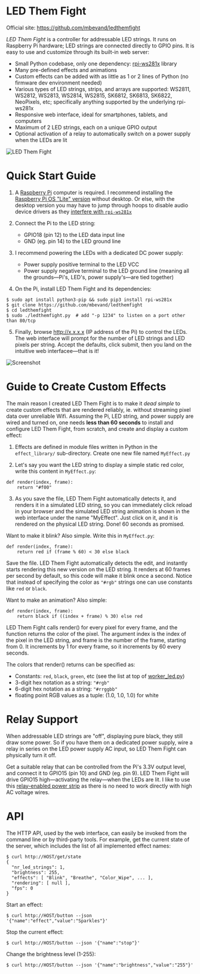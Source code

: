 # LED Them Fight

Official site: https://github.com/mbevand/ledthemfight

*LED Them Fight* is a controller for addressable LED strings. It runs on Raspberry Pi hardware; LED strings are connected directly to GPIO pins. It is easy to use and customize through its built-in web server:
* Small Python codebase, only one dependency: [rpi-ws281x](https://github.com/jgarff/rpi_ws281x) library
* Many pre-defined effects and animations
* Custom effects can be added with as little as 1 or 2 lines of Python (no firmware dev environment needed)
* Various types of LED strings, strips, and arrays are supported: WS2811, WS2812, WS2813, WS2814, WS2815, SK6812, SK6813, SK6822, NeoPixels, etc; specifically anything supported by the underlying rpi-ws281x
* Responsive web interface, ideal for smartphones, tablets, and computers
* Maximum of 2 LED strings, each on a unique GPIO output
* Optional activation of a relay to automatically switch on a power supply when the LEDs are lit

![LED Them Fight](logo.gif)

# Quick Start Guide

1. A [Raspberry Pi](https://www.raspberrypi.com/products/) computer is required. I recommend installing the [Raspberry Pi OS "Lite" version](https://www.raspberrypi.com/software/) without desktop. Or else, with the desktop version you may have to jump through hoops to disable audio device drivers as they [interfere with `rpi-ws281x`](https://github.com/jgarff/rpi_ws281x#limitations)

2. Connect the Pi to the LED string:
   * GPIO18 (pin 12) to the LED data input line
   * GND (eg. pin 14) to the LED ground line

3. I recommend powering the LEDs with a dedicated DC power supply:
   * Power supply positive terminal to the LED VCC
   * Power supply negative terminal to the LED ground line (meaning all the grounds—Pi's, LED's, power supply's—are tied together)

4. On the Pi, install LED Them Fight and its dependencies:

```
$ sudo apt install python3-pip && sudo pip3 install rpi-ws281x
$ git clone https://github.com/mbevand/ledthemfight
$ cd ledthemfight
$ sudo ./ledthemfight.py  # add "-p 1234" to listen on a port other than 80/tcp
```

5. Finally, browse http://x.x.x.x (IP address of the Pi) to control the LEDs. The web interface will prompt for the number of LED strings and LED pixels per string. Accept the defaults, click submit, then you land on the intuitive web interfacee—that is it!

![Screenshot](screenshot.png)

# Guide to Create Custom Effects

The main reason I created LED Them Fight is to make it *dead simple* to create custom effects that are rendered reliably, ie. without streaming pixel data over unreliable Wifi. Assuming the Pi, LED string, and power supply are wired and turned on, one needs **less than 60 seconds** to install and configure LED Them Fight, from scratch, and create and display a custom effect:

1. Effects are defined in module files written in Python in the `effect_library/` sub-directory. Create one new file named `MyEffect.py`

2. Let's say you want the LED string to display a simple static red color, write this content in `MyEffect.py`:

```
def render(index, frame):
    return "#f00"
```

3. As you save the file, LED Them Fight automatically detects it, and renders it in a simulated LED string, so you can immediately click reload in your browser and the simulated LED string animation is shown in the web interface under the name "MyEffect". Just click on it, and it is rendered on the physical LED string. Done! 60 seconds as promised.

Want to make it blink? Also simple. Write this in `MyEffect.py`:

```
def render(index, frame):
    return red if (frame % 60) < 30 else black
```

Save the file. LED Them Fight automatically detects the edit, and instantly starts rendering this new version on the LED string. It renders at 60 frames per second by default, so this code will make it blink once a second. Notice that instead of specifying the color as `"#rgb"` strings one can use constants like `red` or `black`.

Want to make an animation? Also simple:

```
def render(index, frame):
    return black if ((index + frame) % 30) else red
```

LED Them Fight calls render() for every pixel for every frame, and the function returns
the color of the pixel. The argument index is the index of the pixel in the LED string,
and frame is the number of the frame, starting from 0. It increments by 1 for every frame,
so it increments by 60 every seconds.

The colors that render() returns can be specified as:
* Constants: `red`, `black`, `green`, etc (see the list at top of [worker_led.py](worker_led.py))
* 3-digit hex notation as a string: `"#rgb"`
* 6-digit hex notation as a string: `"#rrggbb"`
* floating point RGB values as a tuple: (1.0, 1.0, 1.0) for white

# Relay Support

When addressable LED strings are "off", displaying pure black, they still draw some power. So if you have them on a dedicated power supply, wire a relay in series on the LED power supply AC input, so LED Them Fight can physically turn it off.

Get a suitable relay that can be controlled from the Pi's 3.3V output level, and connect it to GPIO15 (pin 10) and GND (eg. pin 9). LED Them Fight will drive GPIO15 high—activating the relay—when the LEDs are lit. I like to use this [relay-enabled power strip](https://www.digital-loggers.com/iot2.html) as there is no need to work directly with high AC voltage wires.

# API

The HTTP API, used by the web interface, can easily be invoked from the
command line or by third-party tools. For example, get the current state of
the server, which includes the list of all implemented effect names:

```
$ curl http://HOST/get/state
{
  "nr_led_strings": 1,
  "brightness": 255,
  "effects": [ "Blink", "Breathe", "Color_Wipe", ... ],
  "rendering": [ null ],
  "fps": 0
}
```

Start an effect:

```
$ curl http://HOST/button --json '{"name":"effect","value":"Sparkles"}'
```

Stop the current effect:

```
$ curl http://HOST/button --json '{"name":"stop"}'
```

Change the brightness level (1-255):

```
$ curl http://HOST/button --json '{"name":"brightness","value":"255"}'
```
